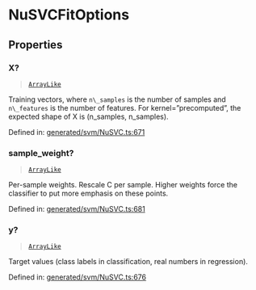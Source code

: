 # NuSVCFitOptions

## Properties

### X?

> [`ArrayLike`](../types/ArrayLike.md)

Training vectors, where `n\_samples` is the number of samples and `n\_features` is the number of features. For kernel=”precomputed”, the expected shape of X is (n\_samples, n\_samples).

Defined in:  [generated/svm/NuSVC.ts:671](https://github.com/transitive-bullshit/scikit-learn-ts/blob/b59c1ff/packages/sklearn/src/generated/svm/NuSVC.ts#L671)

### sample\_weight?

> [`ArrayLike`](../types/ArrayLike.md)

Per-sample weights. Rescale C per sample. Higher weights force the classifier to put more emphasis on these points.

Defined in:  [generated/svm/NuSVC.ts:681](https://github.com/transitive-bullshit/scikit-learn-ts/blob/b59c1ff/packages/sklearn/src/generated/svm/NuSVC.ts#L681)

### y?

> [`ArrayLike`](../types/ArrayLike.md)

Target values (class labels in classification, real numbers in regression).

Defined in:  [generated/svm/NuSVC.ts:676](https://github.com/transitive-bullshit/scikit-learn-ts/blob/b59c1ff/packages/sklearn/src/generated/svm/NuSVC.ts#L676)
